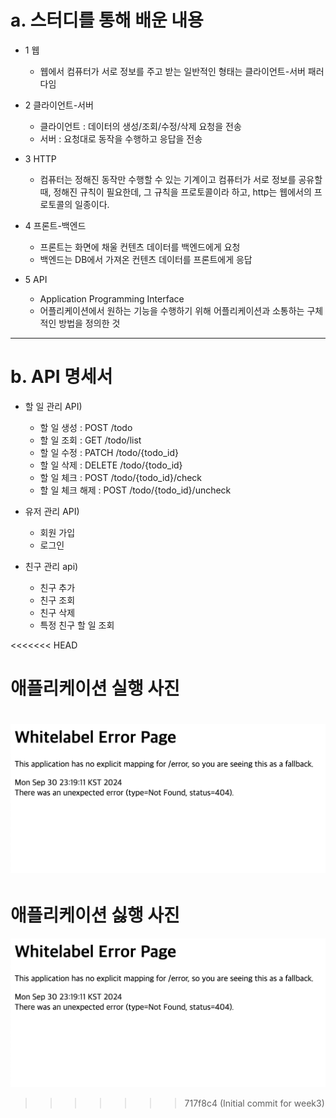 # a. 스터디를 통해 배운 내용

- 1 웹
  - 웹에서 컴퓨터가 서로 정보를 주고 받는 일반적인 형태는 클라이언트-서버 패러다임

- 2 클라이언트-서버
  - 클라이언트 : 데이터의 생성/조회/수정/삭제 요청을 전송
  - 서버 : 요청대로 동작을 수행하고 응답을 전송

- 3 HTTP
  - 컴퓨터는 정해진 동작만 수행할 수 있는 기계이고 컴퓨터가 서로 정보를 공유할 때, 정해진 규칙이 필요한데,
  그 규칙을 프로토콜이라 하고, http는 웹에서의 프로토콜의 일종이다.

- 4 프론트-백엔드
  - 프론트는 화면에 채울 컨텐츠 데이터를 백엔드에게 요청
  - 백엔드는 DB에서 가져온 컨텐츠 데이터를 프론트에게 응답

- 5 API
  - Application Programming Interface
  - 어플리케이션에서 원하는 기능을 수행하기 위해 어플리케이션과 소통하는 구체적인 방법을 정의한 것

---

# b. API 명세서

- 할 일 관리 API)
  - 할 일 생성 : POST /todo
  - 할 일 조회 : GET /todo/list
  - 할 일 수정 : PATCH /todo/{todo_id}
  - 할 일 삭제 : DELETE /todo/{todo_id}
  - 할 일 체크 : POST /todo/{todo_id}/check
  - 할 일 체크 해제 : POST /todo/{todo_id}/uncheck

- 유저 관리 API)

  - 회원 가입
  - 로그인

- 친구 관리 api)

  - 친구 추가
  - 친구 조회
  - 친구 삭제
  - 특정 친구 할 일 조회

<<<<<<< HEAD
# 애플리케이션 실행 사진
![img.png](./img.png)
=======
# 애플리케이션 싫행 사진
![img.png](img.png)
>>>>>>> 717f8c4 (Initial commit for week3)
